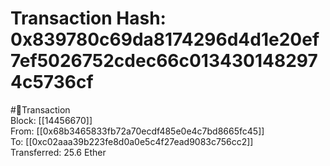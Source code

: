 
Transaction Hash: 0x839780c69da8174296d4d1e20ef7ef5026752cdec66c0134301482974c5736cf
====================================================================================
  
#💸Transaction  
Block: [[14456670]]  
From: [[0x68b3465833fb72a70ecdf485e0e4c7bd8665fc45]]  
To: [[0xc02aaa39b223fe8d0a0e5c4f27ead9083c756cc2]]  
Transferred: 25.6 Ether